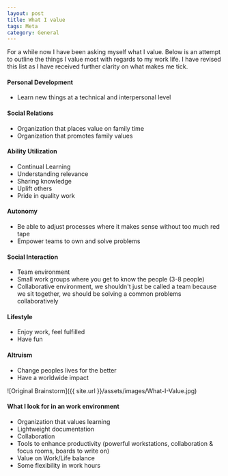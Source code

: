 ```yaml
---
layout: post
title: What I value
tags: Meta
category: General
---
```


For a while now I have been asking myself what I value. Below is an attempt to outline the things I value most with regards to my work life. I have revised this list as I have received further clarity on what makes me tick.

#### Personal Development ####
- Learn new things at a technical and interpersonal level

#### Social Relations ####
- Organization that places value on family time  
- Organization that promotes family values 

#### Ability Utilization ####
- Continual Learning  
- Understanding relevance  
- Sharing knowledge 
- Uplift others  
- Pride in quality work  

#### Autonomy ####
- Be able to adjust processes where it makes sense without too much red tape  
- Empower teams to own and solve problems  

#### Social Interaction ####
- Team environment
- Small work groups where you get to know the people (3-8 people)
- Collaborative environment, we shouldn't just be called a team because we sit together, we should be solving a common problems collaboratively   

#### Lifestyle ####
- Enjoy work, feel fulfilled  
- Have fun  

#### Altruism ####
- Change peoples lives for the better  
- Have a worldwide impact  

![Original Brainstorm]({{ site.url }}/assets/images/What-I-Value.jpg)

#### What I look for in an work environment ####
- Organization that values learning  
- Lightweight documentation  
- Collaboration  
- Tools to enhance productivity (powerful workstations, collaboration & focus rooms, boards to write on)  
- Value on Work/Life balance  
- Some flexibility in work hours  
